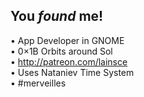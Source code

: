 ## You _found_ me!

• App Developer in GNOME  
• 0×1B Orbits around Sol  
• http://patreon.com/lainsce  
• Uses Nataniev Time System  
• #merveilles

<!--
**lainsce/lainsce** is a ✨ _special_ ✨ repository because its `README.md` (this file) appears on your GitHub profile.

Here are some ideas to get you started:

- 🔭 I’m currently working on ...
- 🌱 I’m currently learning ...
- 👯 I’m looking to collaborate on ...
- 🤔 I’m looking for help with ...
- 💬 Ask me about ...
- 📫 How to reach me: ...
- 😄 Pronouns: ...
- ⚡ Fun fact: ...
-->
